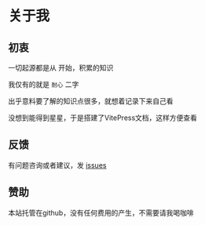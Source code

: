 # 关于我

## 初衷

一切起源都是从 开始，积累的知识

我仅有的就是 `耐心` 二字

出乎意料要了解的知识点很多，就想着记录下来自己看

没想到能得到星星，于是搭建了VitePress文档，这样方便查看


## 反馈

有问题咨询或者建议，发 [issues](https://github.com/Yiov/yiov.top/issues)

## 赞助

本站托管在github，没有任何费用的产生，不需要请我喝咖啡
